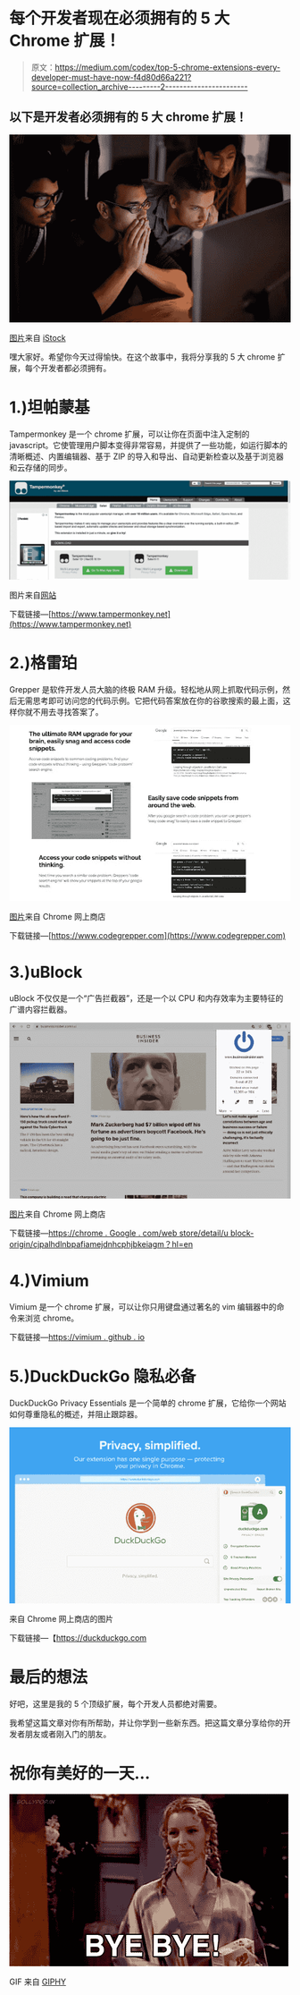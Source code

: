 # 每个开发者现在必须拥有的 5 大 Chrome 扩展！

> 原文：<https://medium.com/codex/top-5-chrome-extensions-every-developer-must-have-now-f4d80d66a221?source=collection_archive---------2----------------------->

## 以下是开发者必须拥有的 5 大 chrome 扩展！

![](img/f6672156cdf40ffa850f8e7309dea55e.png)

[图片](https://media.istockphoto.com/photos/you-could-cut-the-tension-with-a-knife-picture-id502089751?s=612x612)来自 [iStock](https://www.istockphoto.com/es)

嘿大家好。希望你今天过得愉快。在这个故事中，我将分享我的 5 大 chrome 扩展，每个开发者都必须拥有。

# 1.)坦帕蒙基

Tampermonkey 是一个 chrome 扩展，可以让你在页面中注入定制的 javascript。它使管理用户脚本变得非常容易，并提供了一些功能，如运行脚本的清晰概述、内置编辑器、基于 ZIP 的导入和导出、自动更新检查以及基于浏览器和云存储的同步。

![](img/a35329481407d2b177c553f26e1e902f.png)

图片来自[网站](https://www.tampermonkey.net/index.php?ext=dhdg)

下载链接—[https://www.tampermonkey.net](https://www.tampermonkey.net)

# 2.)格雷珀

Grepper 是软件开发人员大脑的终极 RAM 升级。轻松地从网上抓取代码示例，然后无需思考即可访问您的代码示例。它把代码答案放在你的谷歌搜索的最上面，这样你就不用去寻找答案了。

![](img/9ba2505498781d5f752d6b5ecd30146b.png)

[图片](https://chrome.google.com/webstore/detail/grepper/amaaokahonnfjjemodnpmeenfpnnbkco?hl=en)来自 Chrome 网上商店

下载链接—[https://www.codegrepper.com](https://www.codegrepper.com)

# 3.)uBlock

uBlock 不仅仅是一个“广告拦截器”，还是一个以 CPU 和内存效率为主要特征的广谱内容拦截器。

![](img/25d29fea29caad592aa0d920d5cc40ba.png)

[图片](https://lh3.googleusercontent.com/67lmvCqkZrIqiHXFGuIZxXC9UDXDPxhpCF34KrK9S4MwewyEgVcVPlP0KiJJH6x8Bt83UdYPTZ4-XMEq2E6fijV67e4=w640-h400-e365-rj-sc0x00ffffff)来自 Chrome 网上商店

下载链接—[https://chrome . Google . com/web store/detail/u block-origin/cjpalhdlnbpafiamejdnhcphjbkeiagm？hl=en](https://chrome.google.com/webstore/detail/ublock-origin/cjpalhdlnbpafiamejdnhcphjbkeiagm?hl=en)

# 4.)Vimium

Vimium 是一个 chrome 扩展，可以让你只用键盘通过著名的 vim 编辑器中的命令来浏览 chrome。

下载链接—[https://vimium . github . io](https://vimium.github.io)

# 5.)DuckDuckGo 隐私必备

DuckDuckGo Privacy Essentials 是一个简单的 chrome 扩展，它给你一个网站如何尊重隐私的概述，并阻止跟踪器。

![](img/d532c9aa857aae6d772784cfb587aa61.png)

来自 Chrome 网上商店的图片

下载链接—【https://duckduckgo.com 

# 最后的想法

好吧，这里是我的 5 个顶级扩展，每个开发人员都绝对需要。

我希望这篇文章对你有所帮助，并让你学到一些新东西。把这篇文章分享给你的开发者朋友或者刚入门的朋友。

# 祝你有美好的一天…

![](img/53c76c847ee1067eee017a10a903684f.png)

GIF 来自 [GIPHY](https://media.giphy.com/media/YorwDAH66ln3O/giphy.gif)